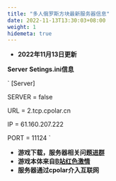 ```yaml
---
title: "多人俄罗斯方块最新服务器信息"
date: 2022-11-13T13:30:03+08:00
weight: 1
hidemeta: true
---
```


 - **2022年11月13日更新**

**Server** **Setings.ini信息**

`
[Server]

SERVER = false

URL = 2.tcp.cpolar.cn

IP = 61.160.207.222

PORT = 11124
`

 - **游戏下载，服务器相关问题[进群][1]**
 - **游戏本体来自[B站红色激情][2]**
 - **服务器通过cpolar介入互联网**

  [1]: https://jq.qq.com/?_wv=1027&k=bHaaMtiX
  [2]: https://space.bilibili.com/25422790